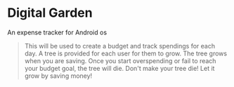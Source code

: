 # Digital Garden

An expense tracker for Android os
> This will be used to create a budget and track spendings for each day. A tree is provided for each user for them to grow. The tree grows when you are saving. Once you start overspending or fail to reach your budget goal, the tree will die. Don't make your tree die! Let it grow by saving money!
